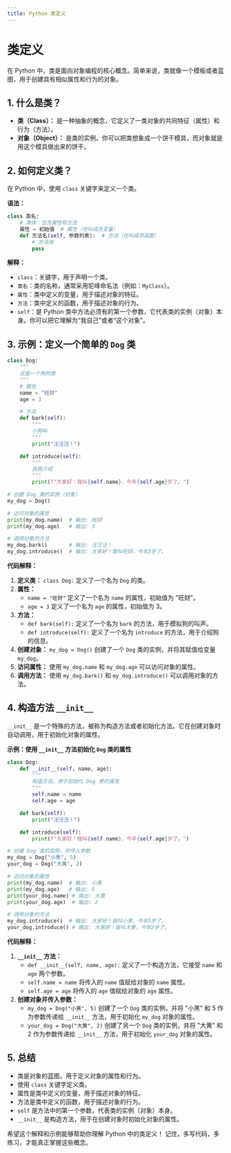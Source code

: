 ```yaml
---
title: Python 类定义
---
```

# 类定义

在 Python 中，类是面向对象编程的核心概念。简单来说，类就像一个模板或者蓝图，用于创建具有相似属性和行为的对象。

## 1. 什么是类？

*   **类（Class）：** 是一种抽象的概念，它定义了一类对象的共同特征（属性）和行为（方法）。
*   **对象（Object）：** 是类的实例。你可以把类想象成一个饼干模具，而对象就是用这个模具做出来的饼干。

## 2. 如何定义类？

在 Python 中，使用 `class` 关键字来定义一个类。

**语法：**

```python
class 类名:
    # 类体：包含属性和方法
    属性 = 初始值  # 属性（也叫成员变量）
    def 方法名(self, 参数列表):  # 方法（也叫成员函数）
        # 方法体
        pass
```

**解释：**

*   `class`：关键字，用于声明一个类。
*   `类名`：类的名称，通常采用驼峰命名法（例如：`MyClass`）。
*   `属性`：类中定义的变量，用于描述对象的特征。
*   `方法`：类中定义的函数，用于描述对象的行为。
*   `self`：是 Python 类中方法必须有的第一个参数，它代表类的实例（对象）本身。你可以把它理解为“我自己”或者“这个对象”。

## 3. 示例：定义一个简单的 `Dog` 类

```python
class Dog:
    """
    这是一个狗的类
    """
    # 属性
    name = "旺财"
    age = 3

    # 方法
    def bark(self):
        """
        小狗叫
        """
        print("汪汪汪！")

    def introduce(self):
        """
        自我介绍
        """
        print(f"大家好！我叫{self.name}，今年{self.age}岁了。")

# 创建 Dog 类的实例（对象）
my_dog = Dog()

# 访问对象的属性
print(my_dog.name)  # 输出: 旺财
print(my_dog.age)   # 输出: 3

# 调用对象的方法
my_dog.bark()       # 输出: 汪汪汪！
my_dog.introduce()  # 输出: 大家好！我叫旺财，今年3岁了。
```

**代码解释：**

1.  **定义类：** `class Dog:` 定义了一个名为 `Dog` 的类。
2.  **属性：**
    *   `name = "旺财"` 定义了一个名为 `name` 的属性，初始值为 "旺财"。
    *   `age = 3` 定义了一个名为 `age` 的属性，初始值为 3。
3.  **方法：**
    *   `def bark(self):` 定义了一个名为 `bark` 的方法，用于模拟狗的叫声。
    *   `def introduce(self):` 定义了一个名为 `introduce` 的方法，用于介绍狗的信息。
4.  **创建对象：** `my_dog = Dog()` 创建了一个 `Dog` 类的实例，并将其赋值给变量 `my_dog`。
5.  **访问属性：** 使用 `my_dog.name` 和 `my_dog.age` 可以访问对象的属性。
6.  **调用方法：** 使用 `my_dog.bark()` 和 `my_dog.introduce()` 可以调用对象的方法。

## 4. 构造方法 `__init__`

`__init__` 是一个特殊的方法，被称为构造方法或者初始化方法。它在创建对象时自动调用，用于初始化对象的属性。

**示例：使用 `__init__` 方法初始化 `Dog` 类的属性**

```python
class Dog:
    def __init__(self, name, age):
        """
        构造方法，用于初始化 Dog 类的属性
        """
        self.name = name
        self.age = age

    def bark(self):
        print("汪汪汪！")

    def introduce(self):
        print(f"大家好！我叫{self.name}，今年{self.age}岁了。")

# 创建 Dog 类的实例，并传入参数
my_dog = Dog("小黑", 5)
your_dog = Dog("大黄", 2)

# 访问对象的属性
print(my_dog.name)  # 输出: 小黑
print(my_dog.age)   # 输出: 5
print(your_dog.name) # 输出: 大黄
print(your_dog.age)  # 输出: 2

# 调用对象的方法
my_dog.introduce()  # 输出: 大家好！我叫小黑，今年5岁了。
your_dog.introduce() # 输出: 大家好！我叫大黄，今年2岁了。
```

**代码解释：**

1.  **`__init__` 方法：**
    *   `def __init__(self, name, age):` 定义了一个构造方法，它接受 `name` 和 `age` 两个参数。
    *   `self.name = name` 将传入的 `name` 值赋给对象的 `name` 属性。
    *   `self.age = age` 将传入的 `age` 值赋给对象的 `age` 属性。
2.  **创建对象并传入参数：**
    *   `my_dog = Dog("小黑", 5)` 创建了一个 `Dog` 类的实例，并将 "小黑" 和 5 作为参数传递给 `__init__` 方法，用于初始化 `my_dog` 对象的属性。
    *   `your_dog = Dog("大黄", 2)` 创建了另一个 `Dog` 类的实例，并将 "大黄" 和 2 作为参数传递给 `__init__` 方法，用于初始化 `your_dog` 对象的属性。

## 5. 总结

*   类是对象的蓝图，用于定义对象的属性和行为。
*   使用 `class` 关键字定义类。
*   属性是类中定义的变量，用于描述对象的特征。
*   方法是类中定义的函数，用于描述对象的行为。
*   `self` 是方法中的第一个参数，代表类的实例（对象）本身。
*   `__init__` 是构造方法，用于在创建对象时初始化对象的属性。

希望这个解释和示例能够帮助你理解 Python 中的类定义！ 记住，多写代码，多练习，才能真正掌握这些概念。

